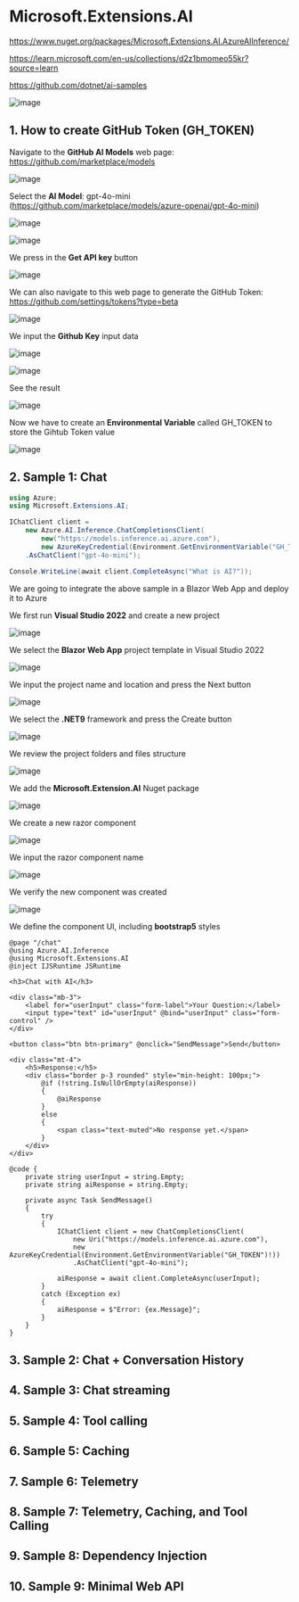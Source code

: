 # Microsoft.Extensions.AI

https://www.nuget.org/packages/Microsoft.Extensions.AI.AzureAIInference/

https://learn.microsoft.com/en-us/collections/d2z1bmomeo55kr?source=learn

https://github.com/dotnet/ai-samples

![image](https://github.com/user-attachments/assets/2160239e-7816-47a5-8174-f8cf0f6490d9)

## 1. How to create GitHub Token (GH_TOKEN)

Navigate to the **GitHub AI Models** web page: https://github.com/marketplace/models

![image](https://github.com/user-attachments/assets/25a4fc82-3485-4964-b64e-e73af09b68e9)

Select the **AI Model**: gpt-4o-mini (https://github.com/marketplace/models/azure-openai/gpt-4o-mini)

![image](https://github.com/user-attachments/assets/c43ae989-5456-4090-bff0-f88e83d25fb5)

![image](https://github.com/user-attachments/assets/2af69732-d116-4985-8fee-0a1f19bdac9e)

We press in the **Get API key** button

![image](https://github.com/user-attachments/assets/64b9272b-7602-472f-81c8-a4b88ef5cfda)

We can also navigate to this web page to generate the GitHub Token: https://github.com/settings/tokens?type=beta

![image](https://github.com/user-attachments/assets/948ffb84-ee5e-4c90-b2aa-9c1230cc0261)

We input the **Github Key** input data

![image](https://github.com/user-attachments/assets/bb850318-502c-4566-a8af-a8bea4d244f7)

![image](https://github.com/user-attachments/assets/92bb5c5f-1078-4ecd-bca2-14ad8dae6cbf)

See the result

![image](https://github.com/user-attachments/assets/add56971-83b1-4d0c-9332-2600e0f3a18a)

Now we have to create an **Environmental Variable** called GH_TOKEN to store the Gihtub Token value

![image](https://github.com/user-attachments/assets/d0d4d86d-da90-4239-a754-20aacf21be27)

## 2. Sample 1: Chat

```csharp
using Azure;
using Microsoft.Extensions.AI;

IChatClient client =
    new Azure.AI.Inference.ChatCompletionsClient(
        new("https://models.inference.ai.azure.com"),
        new AzureKeyCredential(Environment.GetEnvironmentVariable("GH_TOKEN")!))
    .AsChatClient("gpt-4o-mini");

Console.WriteLine(await client.CompleteAsync("What is AI?"));
```

We are going to integrate the above sample in a Blazor Web App and deploy it to Azure

We first run **Visual Studio 2022** and create a new project

![image](https://github.com/user-attachments/assets/5abdd1f6-338d-4fa5-abdf-b4efce1aff59)

We select the **Blazor Web App** project template in Visual Studio 2022

![image](https://github.com/user-attachments/assets/0224afc3-d7e9-438e-b06c-8574d9e95256)

We input the project name and location and press the Next button

![image](https://github.com/user-attachments/assets/b560ed48-fc2b-498b-815e-dbcc9a9c7804)

We select the **.NET9** framework and press the Create button

![image](https://github.com/user-attachments/assets/9c287c36-e8f7-4074-b3c7-1081c9c39375)

We review the project folders and files structure

![image](https://github.com/user-attachments/assets/96da0d32-fa8c-4ad7-9e80-307b2d8785f1)

We add the **Microsoft.Extension.AI** Nuget package

![image](https://github.com/user-attachments/assets/77f29fe7-ba4c-4caa-84af-ae7ce36bb3d4)

We create a new razor component

![image](https://github.com/user-attachments/assets/c5ccb215-bb0b-46c4-851b-4d2f36eb061f)

We input the razor component name

![image](https://github.com/user-attachments/assets/889c415b-3879-4592-8964-bae0becb0bfd)

We verify the new component was created

![image](https://github.com/user-attachments/assets/27c06302-5866-41b4-b977-e368295360cd)

We define the component UI, including **bootstrap5** styles

```razor
@page "/chat"
@using Azure.AI.Inference
@using Microsoft.Extensions.AI
@inject IJSRuntime JSRuntime

<h3>Chat with AI</h3>

<div class="mb-3">
    <label for="userInput" class="form-label">Your Question:</label>
    <input type="text" id="userInput" @bind="userInput" class="form-control" />
</div>

<button class="btn btn-primary" @onclick="SendMessage">Send</button>

<div class="mt-4">
    <h5>Response:</h5>
    <div class="border p-3 rounded" style="min-height: 100px;">
        @if (!string.IsNullOrEmpty(aiResponse))
        {
            @aiResponse
        }
        else
        {
            <span class="text-muted">No response yet.</span>
        }
    </div>
</div>

@code {
    private string userInput = string.Empty;
    private string aiResponse = string.Empty;

    private async Task SendMessage()
    {
        try
        {
            IChatClient client = new ChatCompletionsClient(
                new Uri("https://models.inference.ai.azure.com"),
                new AzureKeyCredential(Environment.GetEnvironmentVariable("GH_TOKEN")!))
                .AsChatClient("gpt-4o-mini");

            aiResponse = await client.CompleteAsync(userInput);
        }
        catch (Exception ex)
        {
            aiResponse = $"Error: {ex.Message}";
        }
    }
}
```





## 3. Sample 2: Chat + Conversation History

## 4. Sample 3: Chat streaming

## 5. Sample 4: Tool calling

## 6. Sample 5: Caching

## 7. Sample 6: Telemetry

## 8. Sample 7: Telemetry, Caching, and Tool Calling

## 9. Sample 8: Dependency Injection

## 10. Sample 9: Minimal Web API

